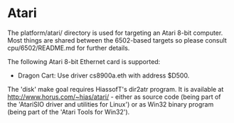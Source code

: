 Atari
=====

The platform/atari/ directory is used for targeting an Atari 8-bit computer.
Most things are shared between the 6502-based targets so please consult
cpu/6502/README.md for further details.

The following Atari 8-bit Ethernet card is supported:

- Dragon Cart: Use driver cs8900a.eth with address $D500.

The 'disk' make goal requires HiassofT's dir2atr program. It is available at
http://www.horus.com/~hias/atari/ - either as source code (being part of the
'AtariSIO driver and utilities for Linux') or as Win32 binary program (being
part of the 'Atari Tools for Win32').
